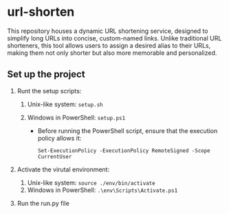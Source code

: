 # url-shorten

This repository houses a dynamic URL shortening service, designed to simplify long URLs into concise, custom-named links. Unlike traditional URL shorteners, this tool allows users to assign a desired alias to their URLs, making them not only shorter but also more memorable and personalized.

## Set up the project

1. Runt the setup scripts:

   1. Unix-like system: `setup.sh`
   2. Windows in PowerShell: `setup.ps1`

      - Before running the PowerShell script, ensure that the execution policy allows it:

        `Set-ExecutionPolicy -ExecutionPolicy RemoteSigned -Scope CurrentUser`

2. Activate the virutal environment:

   1. Unix-like system: `source ./env/bin/activate`
   2. Windows in PowerShell: `.\env\Scripts\Activate.ps1`

3. Run the run.py file
